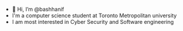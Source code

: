 - 👋 Hi, I’m @bashhanif
- I'm a computer science student at Toronto Metropolitan university
- I am most interested in Cyber Security and Software engineering

<!---
bashhanif/bashhanif is a ✨ special ✨ repository because its `README.md` (this file) appears on your GitHub profile.
You can click the Preview link to take a look at your changes.
--->
